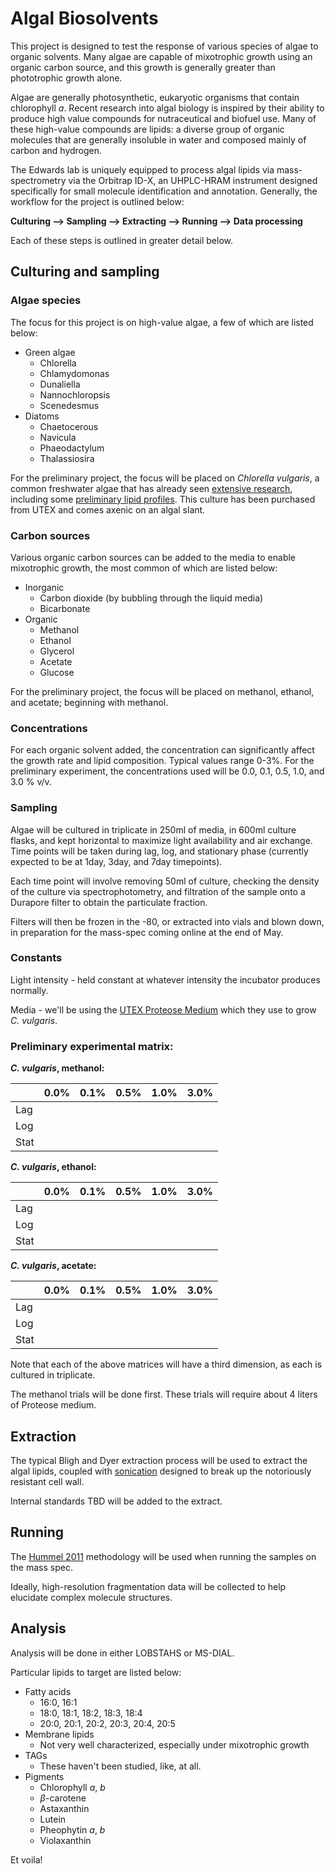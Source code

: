 # Algal Biosolvents

This project is designed to test the response of various species of algae to organic solvents. Many algae are capable of mixotrophic growth using an organic carbon source, and this growth is generally greater than phototrophic growth alone. 

Algae are generally photosynthetic, eukaryotic organisms that contain chlorophyll *a*. Recent research into algal biology is inspired by their ability to produce high value compounds for nutraceutical and biofuel use. Many of these high-value compounds are lipids: a diverse group of organic molecules that are generally insoluble in water and composed mainly of carbon and hydrogen.

The Edwards lab is uniquely equipped to process algal lipids via mass-spectrometry via the Orbitrap ID-X, an UHPLC-HRAM instrument designed specifically for small molecule identification and annotation. Generally, the workflow for the project is outlined below:


**Culturing --> Sampling --> Extracting --> Running --> Data processing**

Each of these steps is outlined in greater detail below.

## Culturing and sampling

### Algae species

The focus for this project is on high-value algae, a few of which are listed below:
 - Green algae
	 - Chlorella
	 - Chlamydomonas
	 - Dunaliella
	 - Nannochloropsis
	 - Scenedesmus
 - Diatoms
	 - Chaetocerous
	 - Navicula
	 - Phaeodactylum
	 - Thalassiosira

For the preliminary project, the focus will be placed on *Chlorella vulgaris*, a common freshwater algae that has already seen [extensive research]([https://www.sciencedirect.com/science/article/pii/S1364032114002342](https://www.sciencedirect.com/science/article/pii/S1364032114002342)), including some [preliminary lipid profiles]([https://www.sciencedirect.com/science/article/pii/S0960852411017147](https://www.sciencedirect.com/science/article/pii/S0960852411017147)). This culture has been purchased from UTEX and comes axenic on an algal slant.

### Carbon sources

Various organic carbon sources can be added to the media to enable mixotrophic growth, the most common of which are listed below:

 - Inorganic
	 - Carbon dioxide (by bubbling through the liquid media)
	 - Bicarbonate
 - Organic
	 - Methanol
	 - Ethanol
	 - Glycerol
	 - Acetate
	 - Glucose

For the preliminary project, the focus will be placed on methanol, ethanol, and acetate; beginning with methanol.

### Concentrations

For each organic solvent added, the concentration can significantly affect the growth rate and lipid composition. Typical values range 0-3%. For the preliminary experiment, the concentrations used will be 0.0, 0.1, 0.5, 1.0, and 3.0 % v/v.

### Sampling

Algae will be cultured in triplicate in 250ml of media, in 600ml culture flasks, and kept horizontal to maximize light availability and air exchange. Time points will be taken during lag, log, and stationary phase (currently expected to be at 1day, 3day, and 7day timepoints).

Each time point will involve removing 50ml of culture, checking the density of the culture via spectrophotometry, and filtration of the sample onto a Durapore filter to obtain the particulate fraction.

Filters will then be frozen in the -80, or extracted into vials and blown down, in preparation for the mass-spec coming online at the end of May.

### Constants

Light intensity - held constant at whatever intensity the incubator produces normally. 

Media - we'll be using the [UTEX Proteose Medium]([https://utex.org/products/proteose-medium](https://utex.org/products/proteose-medium)) which they use to grow *C. vulgaris*.

### Preliminary experimental matrix:

***C. vulgaris*, methanol:**

|     | 0.0% | 0.1% | 0.5% | 1.0% | 3.0% |
| --- | --- | --- | --- | --- | --- |
| Lag |
| Log |
| Stat |

***C. vulgaris*, ethanol:**

|     | 0.0% | 0.1% | 0.5% | 1.0% | 3.0% |
| --- | --- | --- | --- | --- | --- |
| Lag |
| Log |
| Stat |

***C. vulgaris*, acetate:**

|     | 0.0% | 0.1% | 0.5% | 1.0% | 3.0% |
| --- | --- | --- | --- | --- | --- |
| Lag |
| Log |
| Stat |

Note that each of the above matrices will have a third dimension, as each is cultured in triplicate.

The methanol trials will be done first. These trials will require about 4 liters of Proteose medium.

## Extraction

The typical Bligh and Dyer extraction process will be used to extract the algal lipids, coupled with [sonication](https://link.springer.com/article/10.1007/s12010-011-9207-1) designed to break up the notoriously resistant cell wall. 

Internal standards TBD will be added to the extract.

## Running

The [Hummel 2011]([https://www.frontiersin.org/articles/10.3389/fpls.2011.00054/full](https://www.frontiersin.org/articles/10.3389/fpls.2011.00054/full)) methodology will be used when running the samples on the mass spec.

Ideally, high-resolution fragmentation data will be collected to help elucidate complex molecule structures.

## Analysis

Analysis will be done in either LOBSTAHS or MS-DIAL.

Particular lipids to target are listed below:
 - Fatty acids
	 - 16:0, 16:1
	 - 18:0, 18:1, 18:2, 18:3, 18:4
	 - 20:0, 20:1, 20:2, 20:3, 20:4, 20:5
 - Membrane lipids
	 - Not very well characterized, especially under mixotrophic growth
 - TAGs
	 - These haven't been studied, like, at all.
 - Pigments
	 - Chlorophyll *a*, *b*
	 - $\beta$-carotene
	 - Astaxanthin
	 - Lutein
	 - Pheophytin *a*, *b*
	 - Violaxanthin

Et voila!
